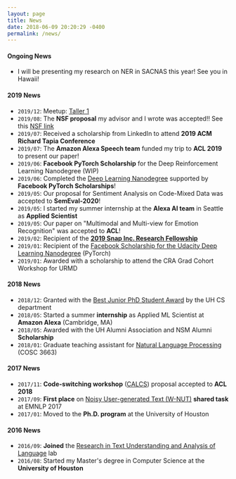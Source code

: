 ```yaml
---
layout: page
title: News
date: 2018-06-09 20:20:29 -0400
permalink: /news/
---
```


#### **Ongoing News**

* I will be presenting my research on NER in SACNAS this year! See you in Hawaii!

#### **2019 News**

* `2019/12`: Meetup: [Taller 1](https://docs.google.com/presentation/d/1vGsRTk50Ho9s_nqX-OTNaatA0DiK9yFAk9_sxLu3HYg/edit?usp=sharing) 
* `2019/08`: The **NSF proposal** my advisor and I wrote was accepted!! See this [NSF link](https://www.nsf.gov/awardsearch/showAward?AWD_ID=1910192&HistoricalAwards=false) 
* `2019/07`: Received a scholarship from LinkedIn to attend **2019 ACM Richard Tapia Conference** 
* `2019/07`: The **Amazon Alexa Speech team** funded my trip to **ACL 2019** to present our paper! 
* `2019/06`: **Facebook PyTorch Scholarship** for the Deep Reinforcement Learning Nanodegree (WIP)
* `2019/06`: Completed the [Deep Learning Nanodegree](https://graduation.udacity.com/confirm/USNK9QKH) supported by **Facebook PyTorch Scholarships**!
* `2019/05`: Our proposal for Sentiment Analysis on Code-Mixed Data was accepted to **SemEval-2020**!
* `2019/05`: I started my summer internship at the **Alexa AI team** in Seattle as **Applied Scientist**
* `2019/05`: Our paper on "Multimodal and Multi-view for Emotion Recognition" was accepted to **ACL**! 
* `2019/02`: Recipient of the **[2019 Snap Inc. Research Fellowship](https://snapresearchfs.splashthat.com/)**
* `2019/01`: Recipient of the [Facebook Scholarship for the Udacity Deep Learning Nanodegree](https://www.udacity.com/facebook-pytorch-scholarship) (PyTorch)
* `2019/01`: Awarded with a scholarship to attend the CRA Grad Cohort Workshop for URMD

#### **2018 News**

* `2018/12`: Granted with the [Best Junior PhD Student Award](http://www.uh.edu/nsm/computer-science/people/awards/) by the UH CS department 
* `2018/05`: Started a summer **internship** as Applied ML Scientist at **Amazon Alexa** (Cambridge, MA)
* `2018/05`: Awarded with the UH Alumni Association and NSM Alumni **Scholarship**
* `2018/01`: Graduate teaching assistant for [Natural Language Processing](https://thamar-solorio.github.io/cosc6336-nlp-sp2018/) (COSC 3663)

#### **2017 News**

* `2017/11`: **Code-switching workshop** ([CALCS](https://code-switching.github.io/2018/)) proposal accepted to **ACL 2018**
* `2017/09`: **First place** on [Noisy User-generated Text (W-NUT)](http://noisy-text.github.io/2017/) **shared task** at EMNLP 2017 
* `2017/01`: Moved to the **Ph.D. program** at the University of Houston

#### **2016 News**
 
* `2016/09`: **Joined** the [Research in Text Understanding and Analysis of Language](http://ritual.uh.edu/) lab
* `2016/08`: Started my Master's degree in Computer Science at the **University of Houston**
